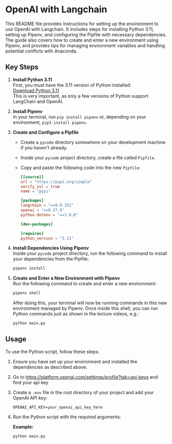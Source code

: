 # OpenAI with Langchain

This README file provides instructions for setting up the environment to use OpenAI with Langchain. It includes steps for installing Python 3.11, setting up Pipenv, and configuring the Pipfile with necessary dependencies. The guide also covers how to create and enter a new environment using Pipenv, and provides tips for managing environment variables and handling potential conflicts with Anaconda.

## Key Steps

1. **Install Python 3.11**  
   First, you must have the 3.11 version of Python installed:  
   [Download Python 3.11](https://www.python.org/downloads/)  
   This is very important, as only a few versions of Python support LangChain and OpenAI.

2. **Install Pipenv**  
   In your terminal, run `pip install pipenv` or, depending on your environment, `pip3 install pipenv`.

3. **Create and Configure a Pipfile**

    - Create a `pycode` directory somewhere on your development machine if you haven't already.
    - Inside your `pycode` project directory, create a file called `Pipfile`.
    - Copy and paste the following code into the new `Pipfile`:

        ```toml
        [[source]]
        url = "https://pypi.org/simple"
        verify_ssl = true
        name = "pypi"

        [packages]
        langchain = "==0.0.352"
        openai = "==0.27.8"
        python-dotenv = "==1.0.0"

        [dev-packages]

        [requires]
        python_version = "3.11"
        ```

4. **Install Dependencies Using Pipenv**  
   Inside your `pycode` project directory, run the following command to install your dependencies from the Pipfile:

    ```sh
    pipenv install
    ```

5. **Create and Enter a New Environment with Pipenv**  
   Run the following command to create and enter a new environment:

    ```sh
    pipenv shell
    ```

    After doing this, your terminal will now be running commands in this new environment managed by Pipenv. Once inside this shell, you can run Python commands just as shown in the lecture videos, e.g.:

    ```sh
    python main.py
    ```

## Usage

To use the Python script, follow these steps:

1. Ensure you have set up your environment and installed the dependencies as described above.
2. Go to https://platform.openai.com/settings/profile?tab=api-keys and find your api key
3. Create a `.env` file in the root directory of your project and add your OpenAI API key:
    ```env
    OPENAI_API_KEY=your_openai_api_key_here
    ```
4. Run the Python script with the required arguments:

    **Example:**

    ```sh
    python main.py
    ```
